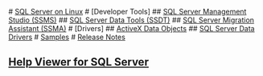 # [SQL Server on Linux](./linux/TOC.md)
# [Developer Tools]
## [SQL Server Management Studio (SSMS)](./ssms/TOC.md)
## [SQL Server Data Tools (SSDT)](./ssdt/TOC.md)
## [SQL Server Migration Assistant (SSMA)](./ssma/TOC.md)
# [Drivers]
## [ActiveX Data Objects](./ado/TOC.md)
## [SQL Server Data Drivers](./connect/TOC.md)
# [Samples](./sample/TOC.md)
# [Release Notes](./release-notes/TOC.md)
## [Help Viewer for SQL Server](./release-notes/sql-server-help-installation.md)
